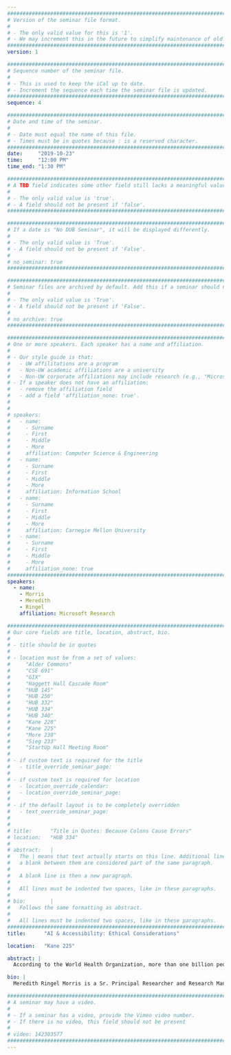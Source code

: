 ```yaml
---
################################################################################
# Version of the seminar file format.
#
# - The only valid value for this is '1'.
# - We may increment this in the future to simplify maintenance of old seminars.
################################################################################
version: 1

################################################################################
# Sequence number of the seminar file.
#
# - This is used to keep the iCal up to date.
# - Increment the sequence each time the seminar file is updated.
################################################################################
sequence: 4

################################################################################
# Date and time of the seminar.
#
# - Date must equal the name of this file.
# - Times must be in quotes because : is a reserved character.
################################################################################
date:     "2019-10-23"
time:     "12:00 PM"
time_end: "1:30 PM"

################################################################################
# A TBD field indicates some other field still lacks a meaningful value.
#
# - The only valid value is 'true'.
# - A field should not be present if 'false'.
################################################################################

################################################################################
# If a date is "No DUB Seminar", it will be displayed differently.
#
# - The only valid value is 'True'.
# - A field should not be present if 'False'.
#
# no_seminar: true
################################################################################

################################################################################
# Seminar files are archived by default. Add this if a seminar should not be.
#
# - The only valid value is 'True'.
# - A field should not be present if 'False'.
#
# no_archive: true
################################################################################

################################################################################
# One or more speakers. Each speaker has a name and affiliation.
#
# - Our style guide is that:
#   - UW affilitations are a program
#   - Non-UW academic affiliations are a university
#   - Non-UW corporate affiliations may include research (e.g., "Microsoft Research")
# - If a speaker does not have an affiliation:
#   - remove the affiliation field
#   - add a field 'affiliation_none: true'.
#
#
# speakers:
#   - name: 
#     - Surname
#     - First
#     - Middle
#     - More
#     affiliation: Computer Science & Engineering 
#   - name: 
#     - Surname
#     - First
#     - Middle
#     - More
#     affiliation: Information School 
#   - name: 
#     - Surname
#     - First
#     - Middle
#     - More
#     affiliation: Carnegie Mellon University 
#   - name:
#     - Surname
#     - First
#     - Middle
#     - More
#     affiliation_none: true
################################################################################
speakers:
  - name:
    - Morris
    - Meredith
    - Ringel
    affiliation: Microsoft Research

################################################################################
# Our core fields are title, location, abstract, bio.
#
# - title should be in quotes
#
# - location must be from a set of values:
#     "Alder Commons"
#     "CSE 691"
#     "GIX"
#     "Haggett Hall Cascade Room"
#     "HUB 145"
#     "HUB 250"
#     "HUB 332"
#     "HUB 334"
#     "HUB 340"
#     "Kane 220"
#     "Kane 225"
#     "More 230"
#     "Sieg 233"
#     "StartUp Hall Meeting Room"
#
# - if custom text is required for the title
#   - title_override_seminar_page:
#
# - if custom text is required for location
#   - location_override_calendar:
#   - location_override_seminar_page:
#
# - if the default layout is to be completely overridden
#   - text_override_seminar_page:
#
#
# title:      "Title in Quotes: Because Colons Cause Errors"
# location:   "HUB 334"
#
# abstract:   |
#   The | means that text actually starts on this line. Additional lines without
#   a blank between them are considered part of the same paragraph.
#
#   A blank line is then a new paragraph.
#
#   All lines must be indented two spaces, like in these paragraphs.
#
# bio:        |
#   Follows the same formatting as abstract.
#
#   All lines must be indented two spaces, like in these paragraphs.
################################################################################
title:      "AI & Accessibility: Ethical Considerations"

location:   "Kane 225"

abstract: |
  According to the World Health Organization, more than one billion people worldwide have disabilities. The field of disability studies defines disability through a social lens, which considers people disabled to the extent that society creates accessibility barriers. AI technologies offer the possibility of removing many accessibility barriers. For example, computer vision might give people who are blind a better sense of the visual world, speech recognition and translation technologies might offer real-time captioning for people who are hard of hearing, and new robotic systems might augment the capabilities of people with mobility restrictions. Considering the needs of users with disabilities can help technologists identify high-impact challenges whose solutions can advance the state of AI for all users. At the same time, ethical challenges such as inclusion, bias, privacy, error, expectation setting, simulated data, and social acceptability must be considered. In this lecture, I will define these seven challenges, provide examples of how they relate to AI for Accessibility technologies, and discuss future considerations in this space.

bio: |
  Meredith Ringel Morris is a Sr. Principal Researcher and Research Manager at Microsoft Research; she is also an affiliate Professor at the University of Washington in the School of Computer Science and Engineering and in the Information School. Dr. Morris leads MSR’s Ability team, which conducts research in HCI and AI with the goal of developing innovative technologies that extend the capabilities of and enhance quality of life for people with disabilities. She is an internationally-recognized expert in Human-Computer Interaction, and has conducted foundational research in several areas including gesture design, social search, and accessibility. She has served as the general chair for ACM’s CSCW conference, and has previously served as Technical Program Chair of the CHI, CSCW, ASSETS, and Interactive Tabletops & Surfaces conferences. Dr. Morris is a past member of the TOCHI editorial board and of the CSCW and CHI steering committees. She has been recognized as one of Technology Review’s “35 under 35” for her work on collaborative web search, and was named an ACM Distinguished Scientist for her contributions to HCI research. She is the author of more than 100 peer-reviewed research articles, many of which have been recognized with best paper awards; her publications are available at [http://aka.ms/merrie](http://aka.ms/merrie). Dr. Morris earned her Sc.B. in computer science from Brown University, and her M.S. and Ph.D. in computer science from Stanford University.

################################################################################
# A seminar may have a video.
#
# - If a seminar has a video, provide the Vimeo video number.
# - If there is no video, this field should not be present
#
# video: 142303577
################################################################################
---
```

